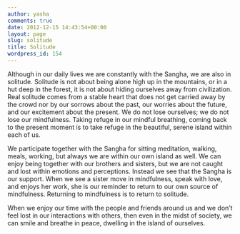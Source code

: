 ```yaml
---
author: yasha
comments: true
date: 2012-12-15 14:43:54+00:00
layout: page
slug: solitude
title: Solitude
wordpress_id: 154
---
```


Although in our daily lives we are constantly with the Sangha, we are also in solitude. Solitude is not about being alone high up in the mountains, or in a hut deep in the forest, it is not about hiding ourselves away from civilization. Real solitude comes from a stable heart that does not get carried away by the crowd nor by our sorrows about the past, our worries about the future, and our excitement about the present. We do not lose ourselves; we do not lose our mindfulness. Taking refuge in our mindful breathing, coming back to the present moment is to take refuge in the beautiful, serene island within each of us.

We participate together with the Sangha for sitting meditation, walking, meals, working, but always we are within our own island as well. We can enjoy being together with our brothers and sisters, but we are not caught and lost within emotions and perceptions. Instead we see that the Sangha is our support. When we see a sister move in mindfulness, speak with love, and enjoys her work, she is our reminder to return to our own source of mindfulness. Returning to mindfulness is to return to solitude.

When we enjoy our time with the people and friends around us and we don’t feel lost in our interactions with others, then even in the midst of society, we can smile and breathe in peace, dwelling in the island of ourselves.
